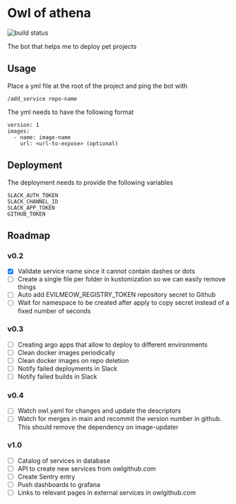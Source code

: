 # Owl of athena

![build status](https://github.com/evil-meow/owl-of-athena/actions/workflows/publish-image.yml/badge.svg)

The bot that helps me to deploy pet projects

## Usage

Place a yml file at the root of the project and ping the bot with

```
/add_service repo-name
```

The yml needs to have the following format

```
version: 1
images:
  - name: image-name
    url: <url-to-expose> (optional)
```

## Deployment

The deployment needs to provide the following variables

```
SLACK_AUTH_TOKEN
SLACK_CHANNEL_ID
SLACK_APP_TOKEN
GITHUB_TOKEN
```

## Roadmap

### v0.2

- [x] Validate service name since it cannot contain dashes or dots
- [ ] Create a single file per folder in kustomization so we can easily remove things
- [ ] Auto add EVILMEOW_REGISTRY_TOKEN repository secret to Github
- [ ] Wait for namespace to be created after apply to copy secret instead of a fixed number of seconds

### v0.3

- [ ] Creating argo apps that allow to deploy to different environments
- [ ] Clean docker images periodically
- [ ] Clean docker images on repo deletion
- [ ] Notify failed deployments in Slack
- [ ] Notify failed builds in Slack

### v0.4

- [ ] Watch owl.yaml for changes and update the descriptors
- [ ] Watch for merges in main and recommit the version number in github. This should remove the dependency on image-updater

### v1.0

- [ ] Catalog of services in database
- [ ] API to create new services from owlgithub.com
- [ ] Create Sentry entry
- [ ] Push dashboards to grafana
- [ ] Links to relevant pages in external services in owlgithub.com